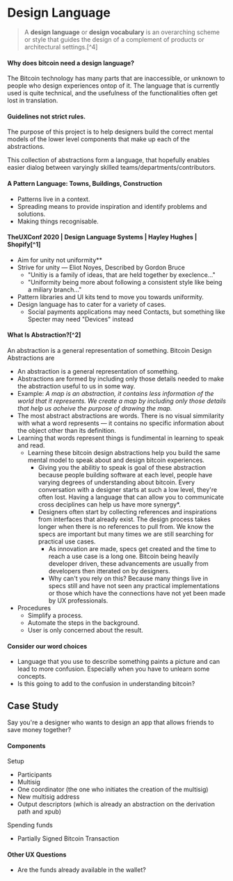 # Design Language

> A **design language** or **design vocabulary** is an overarching scheme or style that guides the design of a complement of products or architectural settings.[^4]

#### Why does bitcoin need a design language?
The Bitcoin technology has many parts that are inaccessible, or unknown to people who design experiences ontop of it. The language that is currently used is quite technical, and the usefulness of the functionalities often get lost in translation.

#### Guidelines not strict rules.
The purpose of this project is to help designers build the correct mental models of the lower level components that make up each of the abstractions.

This collection of abstractions form a language, that hopefully enables easier dialog between varyingly skilled teams/departments/contributors.

#### A Pattern Language: Towns, Buildings, Construction

- Patterns live in a context.
- Spreading means to provide inspiration and identify problems and solutions.
- Making things recognisable.

#### TheUXConf 2020 | Design Language Systems | Hayley Hughes | Shopify[^1]

- Aim for unity not uniformity**
- Strive for unity — Eliot Noyes, Described by Gordon Bruce
  - "Unitiy is a family of ideas, that are held together by execlence…"
  - "Uniformity being more about following a consistent style like being a miliary branch…"
- Pattern libraries and UI kits tend to move you towards uniformity.
- Design language has to cater for a variety of cases.
  - Social payments applications may need Contacts, but something like Specter may need "Devices" instead

#### What Is Abstraction?[^2]
An abstraction is a general representation of something. Bitcoin Design Abstractions are 

- An abstraction is a general representation of something.
- Abstractions are formed by including only those details needed to make the abstraction useful to us in some way.
- Example: *A map is an abstraction, it contains less information of the world that it represents. We create a map by including only those details that help us acheive the purpose of drawing the map.*
- The most abstract abstractions are words. There is no visual simmilarity with what a word represents — it contains no specific information about the object other than its definition.
- Learning that words represent things is fundimental in learning to speak and read.
  - Learning these bitcoin design abstractions help you build the same mental model to speak about and design bitcoin experiences.
    - Giving you the abilitiy to speak is goal of these abstraction because people building software at each level, people have varying degrees of understanding about bitcoin. Every conversation with a designer starts at such a low level, they're often lost. Having a language that can allow you to communicate cross deciplines can help us have more synergy*.
    - Designers often start by collecting references and inspirations from interfaces that already exist. The design process takes longer when there is no references to pull from. We know the specs are important but many times we are still searching for practical use cases.
      - As innovation are made, specs get created and the time to reach a use case is a long one. Bitcoin being heavily developer driven, these advancements are usually from developers then itterated on by designers.
      - Why can't you rely on this? Because many things live in specs still and have not seen any practical implementations or those which have the connections have not yet been made by UX professionals.
- Procedures
  - Simplify a process.
  - Automate the steps in the background.
  - User is only concerned about the result.

#### Consider our word choices

- Language that you use to describe something paints a picture and can lead to more confusion. Especially when you have to unlearn some concepts.
- Is this going to add to the confusion in understanding bitcoin?

## Case Study

Say you're a designer who wants to design an app that allows friends to save money together?

#### Components

Setup

- Participants
- Multisig
- One coordinator (the one who initiates the creation of the multisig)
- New multisig address
- Output descriptors (which is already an abstraction on the derivation path and xpub)

Spending funds

- Partially Signed Bitcoin Transaction

#### Other UX Questions

- Are the funds already available in the wallet?

[1]: https://www.youtube.com/watch?v=YFjLe5mBm_A	"TheUXConf 2020 | Design Language Systems | Hayley Hughes | Shopify"

[2]: https://www.youtube.com/watch?v=XpJdZrviSuw	"What Is Abstraction?"
[3]: https://uxdesign.cc/ux-ui-analysis-of-currency-design-fce69fc569f8	"UX/UI analysis of currency design"
[4]: https://en.wikipedia.org/wiki/Design_language	"Wikipedia — Design language"

